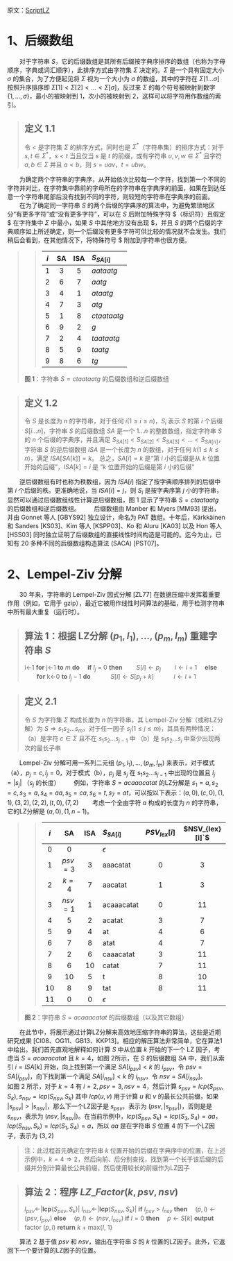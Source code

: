 原文：[ScriptLZ](https://www.uni-ulm.de/fileadmin/website_uni_ulm/iui.inst.190/Lehre/SS14/Datenkompression/ScriptLZ.pdf)

# 1、后缀数组
&emsp;&emsp;对于字符串 $`S`$，它的后缀数组是其所有后缀按字典序排序的数组（也称为字母顺序，字典或词汇顺序），此排序方式由字符集 $`\Sigma`$ 决定的。$`\Sigma`$ 是一个具有固定大小 $`\sigma`$ 的集合，为了方便起见将 $`\Sigma`$ 视为一个大小为 $`\sigma`$ 的数组，其中的字符在 $`\Sigma[1\ldots\sigma]`$ 按照升序排序即 $`\Sigma[1] \lt \Sigma[2] \lt \ldots \lt \Sigma[\sigma] `$，反过来 $`\Sigma`$ 的每个符号被映射到数字 $`\{1, \ldots, \sigma\}`$，最小的被映射到 1，次小的被映射到 2，这样可以将字符用作数组的索引。

> ## 定义 1.1
> 令 $`\lt`$ 是字符集 $`\Sigma`$ 的排序方式，同时也是 $`\Sigma_{}^*`$（字符串集）的排序方式：对于 $`s,t\in\Sigma_{}^*`$，$`s\lt{t}`$ 当且仅当 $`s`$ 是 $`t`$ 的前缀，或有字符串 $`u,v,w\in\Sigma_{}^*`$ 且字符 $`a, b\in\Sigma`$ 并且 $`a\lt{b}`$，则 $`s=uav`$，$`t=ubw`$。

&emsp;&emsp;为确定两个字符串的字典序，从开始依次比较每一个字符，找到第一个不同的字符并对比，在字符集中靠前的字母所在的字符串在字典序的前面，如果在到达任意一个字符串尾部后没有找到不同的字符，则较短的字符串在字典序的前面。
&emsp;&emsp;在为了确定同一字符串 $`S`$ 的两个后缀的字典序的算法中，为避免繁琐地区分“有更多字符”或“没有更多字符”，可以在 $`S`$ 后附加特殊字符 $（标识符）且假定 $ 在字符集中 $`\Sigma`$ 中最小，如果 $`S`$ 中其他地方没有出现 $，并且 $`S`$ 的两个后缀的字典顺序如上所述确定，则一个后缀没有更多字符可供比较的情况就不会发生。我们稍后会看到，在其他情况下，将特殊符号 $ 附加到字符串也很方便。

>> | $`i`$ |SA|ISA| $`S_{SA[i]}`$ |
>> |:-:|:-:|:-:|:--|
>> |1|3|5|$`aataatg`$|
>> |2|6|7|$`aatg`$|
>> |3|4|1|$`ataatg`$|
>> |4|7|3|$`atg`$|
>> |5|1|8|$`ctaataatg`$|
>> |6|9|2|$`g`$|
>> |7|2|4|$`taataatg`$|
>> |8|5|9|$`taatg`$|
>> |9|8|6|$`tg`$|
> **图 1**：字符串 $`S = ctaataatg`$ 的后缀数组和逆后缀数组

> ## 定义 1.2
> 令 $`S`$ 是长度为 $`n`$ 的字符串，对于任何 $`i (1\leq{i}\leq{n})`$，$`S_i`$ 表示 $`S`$ 的第 $`i`$ 个后缀 $`S[i\ldots{n}]`$，字符串 $`S`$ 的后缀数组 $`SA`$ 是一个 $`1\ldots{n}`$ 的整数数组，指定字符串 $`S`$ 的 $`n`$ 个后缀的字典序，并且满足 $`S_{SA[1]}\lt{S_{SA[2]}}\lt{S_{SA[3]}}\lt\ldots\lt{S_{SA[n]}}`$，字符串 $`S`$ 的逆后缀数组 $`ISA`$ 是一个长度为 $`n`$ 的数组，对于任何 $`k (1 \leq k \leq n)`$，满足 $`ISA[SA[k]] = k`$。
> 总之，$`SA[i]=k`$ 是“第 $`i`$ 小的后缀是从 $`k`$ 位置开始的后缀”，$`ISA[k]=i`$ 是 ”$`k`$ 位置开始的后缀是第 $`i`$ 小的后缀”

&emsp;&emsp;逆后缀数组有时也称为秩数组，因为 $`ISA[i]`$ 指定了按字典顺序排列的后缀中第 $`i`$ 个后缀的秩。更准确地说，当 $`ISA[i] = j`$，则 $`S_i`$ 是按字典序第 $`j`$ 小的字符串，显然可以通过后缀数组线性计算逆后缀数组，图 1 显示了字符串 $`S = ctaataatg`$ 的后缀数组和逆后缀数组。
&emsp;&emsp;后缀数组由 Manber 和 Myers [MM93] 提出，并由 Gonnet 等人 [GBYS92] 独立设计，命名为 PAT 数组。十年后，Kärkkäinen 和 Sanders [KS03]、Kim 等人 [KSPP03]、Ko 和 Aluru [KA03] 以及 Hon 等人 [HSS03] 同时独立证明了后缀数组的直接线性时间构造是可能的。迄今为止，已知有 20 多种不同的后缀数组构造算法 (SACA) [PST07]。

# 2、Lempel-Ziv 分解

&emsp;&emsp;30 年来，字符串的 Lempel-Ziv 因式分解 [ZL77] 在数据压缩中发挥着重要作用（例如，它用于 gzip），最近它被用作线性时间算法的基础，用于检测字符串中所有最大重复（运行时）。

> ## 算法 1：根据 LZ分解 $`(p_1,l_1),\ldots,(p_m,l_m)`$ 重建字符串 $`S`$
> i$`\leftarrow`$1
> **for** j$`\leftarrow`$1 **to** $`m`$ **do**
> &emsp;**if** $`l_j`$ = 0 **then**
> &emsp;&emsp;$`S[i]\leftarrow{p_j}`$
> &emsp;&emsp;$`i\leftarrow{i+{1}}`$
> &emsp;**else**
> &emsp;&emsp;**for** k$`\leftarrow`$0 **to** $`l_j-1`$ **do**
> &emsp;&emsp;&emsp;$`S[i]\leftarrow{S[p_j+k]}`$
> &emsp;&emsp;&emsp;$`i\leftarrow{i+{1}}`$

> ## 定义 2.1
> 令 $`S`$ 为字符集 $`\Sigma`$ 构成长度为 $`n`$ 的字符串，其 Lempel-Ziv 分解（或称LZ分解）为 $`S \Rightarrow s_1s_2\ldots{s_m}`$，对于任一因子 $`s_j (1\leq{j}\leq{m})`$，其具有两种情况：
> （a）是字符 $`c\in\Sigma`$ 且不在 $`s_1s_2\ldots{s_{j-1}}`$ 中
> （b）是 $`s_1s_2\ldots{s_j}`$ 中至少出现两次的最长子串

&emsp;&emsp;Lempel-Ziv 分解可用一系列二元组 $`(p_1,l_1),\ldots,(p_m,l_m)`$ 来表示，对于模式（a），$`p_j=c, l_j=0`$，对于模式（b），$`p_j`$ 是 $`s_j`$ 在 $`s_1s_2\ldots{s_{j-1}}`$ 中出现的位置且 $`l_j=|{s_j}|`$ （$`s_j`$ 的长度）
&emsp;&emsp;例如，字符串 $`S=acaaacatat`$ 的LZ分解是 $`s_1=a,s_2=c,s_3=a,s_4=aa,s_5=ca,s_6=t,s_7=at`$，可以按以下表示：$`(a,0),(c,0),(1,1),(3,2),(2,2),(t,0),(7,2)`$
&emsp;&emsp;考虑一个全由字符 $`a`$ 构成的长度为 $`n`$ 的字符串，它的LZ分解是 $`(a,0),(1,n−1)`$。

>> |$`i`$|SA|ISA|$`S_{SA[i]}`$|$`PSV_{lex}[i]`$|$NSV_{lex}[i]`$|
>> |:-:|:-:|:-:|:--|:-:|:-:|
>> |0|0||$`\epsilon`$|||
>> |1|$`psv=3`$|3|aaacatat|0|3|
>> |2|$`k=4`$|7|aacatat|1|3|
>> |3|$`nsv=1`$|1|acaaacatat|0|11|
>> |4|5|2|acatat|3|7|
>> |5|9|4|at|4|6|
>> |6|7|8|atat|4|7|
>> |7|2|6|caaacatat|3|11|
>> |8|6|10|catat|7|11|
>> |9|10|5|t|8|10|
>> |10|8|9|tat|8|11|
>> |11|0|0|$`\epsilon`$|||
> **图 2**：字符串 $`S=acaaacatat`$ 的后缀数组（以及其它数组）

&emsp;&emsp;在此节中，将展示通过计算LZ分解来高效地压缩字符串的算法，这些是近期研究成果 [CI08、OG11、GB13、KKP13]。相应的解压算法非常简单，它在算法1中给出。我们首先直观地解释如何计算 $`S`$ 中从位置 $`k`$ 开始的下一个 LZ 因子，考虑当 $`S=acaaacatat`$ 且 $`k=4`$，如图 2所示，在 $`S`$ 的后缀数组 $`SA`$ 中，我们从索引 $`i=ISA[k]`$ 开始，向上找到第一个满足 $`SA[i_{psv}]\lt{k}`$ 的 $`i_{psv}`$，令 $`psv=SA[i_{psv}]`$，向下找到第一个满足 $`SA[i_{nsv}]\lt{k}`$ 的 $`i_{nsv}`$，令 $`nsv=SA[i_{nsv}]`$。
&emsp;&emsp;如图 2 所示，对于 $`k=4`$ 有 $`i=2,psv=3,nsv=4`$，然后计算 $`s_{psv}=lcp(S_{psv},S_k), s_{nsv}=lcp(S_{nsv},S_k)`$ 其中 $`lcp(u,v)`$ 用于计算 $`u`$ 和 $`v`$ 的最长公共前缀，如果 $`|s_{psv}|\gt|s_{nsv}|`$，那么下一个LZ因子是 $`s_{psv}`$，表示为 $`(psv, |s_{psv}|)`$，否则是是 $`s_{nsv}`$，表示为 $`(nsv, |s_{nsv}|)`$。在当前示例中，$`lcp(S_{psv},S_k)=lcp(S_3,S_4)=aa`$，$`lcp(S_{nsv},S_k)=lcp(S_1,S_4)=a`$，所以 $`aa`$ 是在字符串 $`S`$ 位置 4 的下一个LZ因子，表示为 $`(3,2)`$

> 注：此过程首先确定在字符串 $`k`$ 位置开始的后缀在字典序中的位置，在上述示例中，$`k=4\Rightarrow2`$，然后向前、后分别查找，找到第一个长于该后缀的后缀并分别计算最长公共前缀，然后使用较长的前缀作为LZ因子

> ## 算法 2：程序 $`LZ\_Factor(k, psv, nsv)`$
> $`l_{psv}\leftarrow`$|**lcp**$`(S_{psv},S_k)`$|
> $`l_{nsv}\leftarrow`$|**lcp**$`(S_{nsv},S_k)`$|
> **if** $`l_{psv}\gt{l_{nsv}}`$ **then**
> &emsp;$`(p,l)\leftarrow(psv,l_{psv})`$
> **else**
> &emsp;$`(p,l)\leftarrow(nsv,l_{nsv})`$
> **if** $`l=0`$ **then**
> &emsp;$`p\leftarrow{S[k]}`$
> **output** factor $`(p,l)`$
> **return** $`k`$ + max{$`l`$, 1}

&emsp;&emsp;算法 2 基于值 $`psv`$ 和 $`nsv`$，输出在字符串 $`S`$ 的 $`k`$ 位置的LZ因子。此外，它返回下一个要计算的LZ因子的位置。
